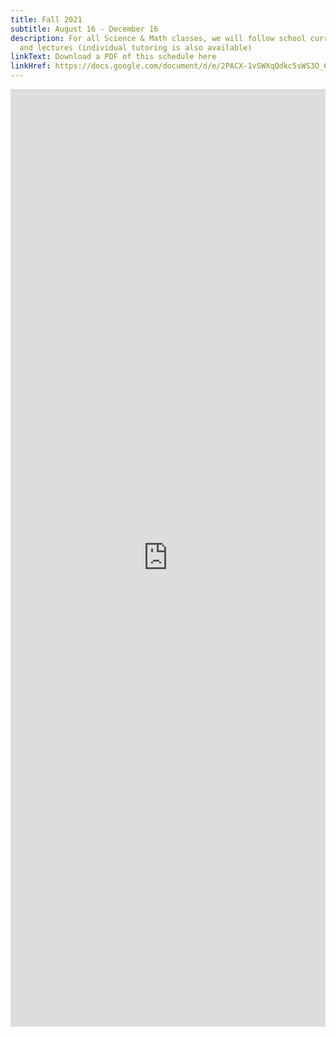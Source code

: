 ```yaml
---
title: Fall 2021
subtitle: August 16 - December 16
description: For all Science & Math classes, we will follow school curriculum
  and lectures (individual tutoring is also available)
linkText: Download a PDF of this schedule here
linkHref: https://docs.google.com/document/d/e/2PACX-1vSWXqQdkc5sWS3O_63-EDXV27hrgQbFLGRM4PWATKZjbPt-rMAVtmNO_f8TIGlydwWRdxJrxz4qTrFc/pub
---
```

<iframe width='100%' height='1500' style='border:none;' src="https://docs.google.com/document/d/e/2PACX-1vSWXqQdkc5sWS3O_63-EDXV27hrgQbFLGRM4PWATKZjbPt-rMAVtmNO_f8TIGlydwWRdxJrxz4qTrFc/pub?embedded=true"></iframe>